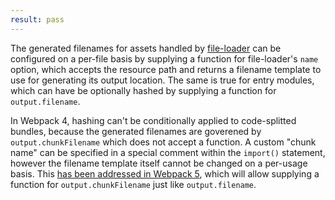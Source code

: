 ```yaml
---
result: pass
---
```


The generated filenames for assets handled by [file-loader] can be configured on a per-file basis by supplying a function for file-loader's `name` option, which accepts the resource path and returns a filename template to use for generating its output location. The same is true for entry modules, which can have be optionally hashed by supplying a function for `output.filename`.

In Webpack 4, hashing can't be conditionally applied to code-splitted bundles, because the generated filenames are goverened by `output.chunkFilename` which does not accept a function. A custom "chunk name" can be specified in a special comment within the `import()` statement, however the filename template itself cannot be changed on a per-usage basis. This [has been addressed in Webpack 5](https://github.com/webpack/webpack/issues/9542), which will allow supplying a function for `output.chunkFilename` just like `output.filename`.

[file-loader]: https://webpack.js.org/loaders/file-loader/
